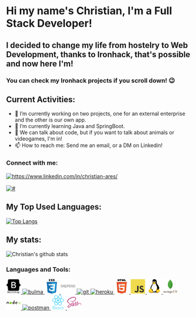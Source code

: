 # Hi my name's Christian, I'm a Full Stack Developer! 

## I decided to change my life from hostelry to Web Development, thanks to Ironhack, that's possible and now here I'm!

### You can check my Ironhack projects if you scroll down! 😉

<!--
**Christian-Ares/Christian-Ares** is a ✨ _special_ ✨ repository because its `README.md` (this file) appears on your GitHub profile. -->

## Current Activities:

- 🔭 I’m currently working on two projects, one for an external enterprise and the other is our own app.
- 🌱 I’m currently learning Java and SpringBoot.
- 💬 We can talk about code, but if you want to talk about animals or videogames, I'm in! 
- 📫 How to reach me: Send me an email, or a DM on Linkedin!

<h3 align="left">Connect with me:</h3>

<p align="left">
<a href="https://linkedin.com/in/https://www.linkedin.com/in/christian-ares/" target="blank"><img align="center" src="https://cdn.jsdelivr.net/npm/simple-icons@3.0.1/icons/linkedin.svg" alt="https://www.linkedin.com/in/christian-ares/" height="30" width="40" /></a>
</p>

<p align="left">
<a href="mailto:christianaresvillan@gmail.com" target="blank"><img align="center" src="https://cdn.jsdelivr.net/npm/simple-icons@3.0.1/icons/gmail.svg" alt="#" height="30" width="40" /></a>
</p>


## My Top Used Languages:
[![Top Langs](https://github-readme-stats.vercel.app/api/top-langs/?username=Christian-Ares)](https://github.com/Christian-Ares/github-readme-stats)

## My stats: 

![Christian's github stats](https://github-readme-stats.vercel.app/api?username=Christian-Ares&show_icons=true&theme=gotham)

<h3 align="left">Languages and Tools:</h3>
<p align="left"> <a href="https://getbootstrap.com" target="_blank"> <img src="https://raw.githubusercontent.com/devicons/devicon/master/icons/bootstrap/bootstrap-plain-wordmark.svg" alt="bootstrap" width="40" height="40"/> </a> <a href="https://bulma.io/" target="_blank"> <img src="https://raw.githubusercontent.com/gilbarbara/logos/804dc257b59e144eaca5bc6ffd16949752c6f789/logos/bulma.svg" alt="bulma" width="40" height="40"/> </a> <a href="https://www.w3schools.com/css/" target="_blank"> <img src="https://raw.githubusercontent.com/devicons/devicon/master/icons/css3/css3-original-wordmark.svg" alt="css3" width="40" height="40"/> </a> <a href="https://expressjs.com" target="_blank"> <img src="https://raw.githubusercontent.com/devicons/devicon/master/icons/express/express-original-wordmark.svg" alt="express" width="40" height="40"/> </a> <a href="https://git-scm.com/" target="_blank"> <img src="https://www.vectorlogo.zone/logos/git-scm/git-scm-icon.svg" alt="git" width="40" height="40"/> </a> <a href="https://heroku.com" target="_blank"> <img src="https://www.vectorlogo.zone/logos/heroku/heroku-icon.svg" alt="heroku" width="40" height="40"/> </a> <a href="https://www.w3.org/html/" target="_blank"> <img src="https://raw.githubusercontent.com/devicons/devicon/master/icons/html5/html5-original-wordmark.svg" alt="html5" width="40" height="40"/> </a> <a href="https://developer.mozilla.org/en-US/docs/Web/JavaScript" target="_blank"> <img src="https://raw.githubusercontent.com/devicons/devicon/master/icons/javascript/javascript-original.svg" alt="javascript" width="40" height="40"/> </a> <a href="https://www.linux.org/" target="_blank"> <img src="https://raw.githubusercontent.com/devicons/devicon/master/icons/linux/linux-original.svg" alt="linux" width="40" height="40"/> </a> <a href="https://www.mongodb.com/" target="_blank"> <img src="https://raw.githubusercontent.com/devicons/devicon/master/icons/mongodb/mongodb-original-wordmark.svg" alt="mongodb" width="40" height="40"/> </a> <a href="https://nodejs.org" target="_blank"> <img src="https://raw.githubusercontent.com/devicons/devicon/master/icons/nodejs/nodejs-original-wordmark.svg" alt="nodejs" width="40" height="40"/> </a> <a href="https://postman.com" target="_blank"> <img src="https://www.vectorlogo.zone/logos/getpostman/getpostman-icon.svg" alt="postman" width="40" height="40"/> </a> <a href="https://reactjs.org/" target="_blank"> <img src="https://raw.githubusercontent.com/devicons/devicon/master/icons/react/react-original-wordmark.svg" alt="react" width="40" height="40"/> </a> <a href="https://sass-lang.com" target="_blank"> <img src="https://raw.githubusercontent.com/devicons/devicon/master/icons/sass/sass-original.svg" alt="sass" width="40" height="40"/> </a> </p>

